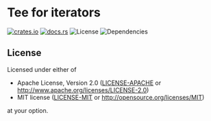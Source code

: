 # Tee for iterators

[![crates.io](https://img.shields.io/crates/v/iter-tee.svg)](https://crates.io/crates/iter-tee)
[![docs.rs](https://docs.rs/iter-tee/badge.svg)](https://docs.rs/iter-tee)
![License](https://img.shields.io/badge/license-MIT%2FApache--2.0-blue.svg)
![Dependencies](https://img.shields.io/badge/dependencies-none-brightgreen)

## License

Licensed under either of

 * Apache License, Version 2.0 ([LICENSE-APACHE](LICENSE-APACHE) or http://www.apache.org/licenses/LICENSE-2.0)
 * MIT license ([LICENSE-MIT](LICENSE-MIT) or http://opensource.org/licenses/MIT)

at your option.
